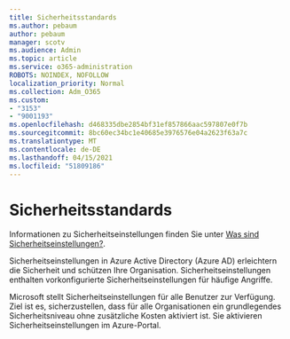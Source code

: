 ```yaml
---
title: Sicherheitsstandards
ms.author: pebaum
author: pebaum
manager: scotv
ms.audience: Admin
ms.topic: article
ms.service: o365-administration
ROBOTS: NOINDEX, NOFOLLOW
localization_priority: Normal
ms.collection: Adm_O365
ms.custom:
- "3153"
- "9001193"
ms.openlocfilehash: d468335dbe2854bf31ef857866aac597807e0f7b
ms.sourcegitcommit: 8bc60ec34bc1e40685e3976576e04a2623f63a7c
ms.translationtype: MT
ms.contentlocale: de-DE
ms.lasthandoff: 04/15/2021
ms.locfileid: "51809186"
---
```

# <a name="security-defaults"></a>Sicherheitsstandards

Informationen zu Sicherheitseinstellungen finden Sie unter [Was sind Sicherheitseinstellungen?](https://docs.microsoft.com/azure/active-directory/conditional-access/concept-conditional-access-security-defaults).

Sicherheitseinstellungen in Azure Active Directory (Azure AD) erleichtern die Sicherheit und schützen Ihre Organisation. Sicherheitseinstellungen enthalten vorkonfigurierte Sicherheitseinstellungen für häufige Angriffe.

Microsoft stellt Sicherheitseinstellungen für alle Benutzer zur Verfügung. Ziel ist es, sicherzustellen, dass für alle Organisationen ein grundlegendes Sicherheitsniveau ohne zusätzliche Kosten aktiviert ist. Sie aktivieren Sicherheitseinstellungen im Azure-Portal.
